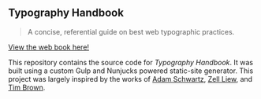 ## Typography Handbook

> A concise, referential guide on best web typographic practices.

[View the web book here!](http://typographyhandbook.com)

This repository contains the source code for _Typography Handbook_. It was built using a custom Gulp and Nunjucks powered static-site generator. This project was largely inspired by the works of [Adam Schwartz](adamschwartz.co/), [Zell Liew](http://zellwk.com/), and [Tim Brown](http://tbrown.org/).